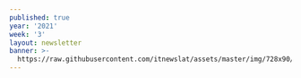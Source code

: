 ```yaml
---
published: true
year: '2021'
week: '3'
layout: newsletter
banner: >-
  https://raw.githubusercontent.com/itnewslat/assets/master/img/728x90/Banner-Resumen.jpg
---
```

